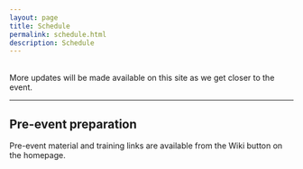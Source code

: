 ```yaml
---
layout: page
title: Schedule
permalink: schedule.html
description: Schedule
---
```

<br>More updates will be made available on this site as we get closer to the event. 


---


## Pre-event preparation

Pre-event material and training links are available from the Wiki button on the homepage. 



